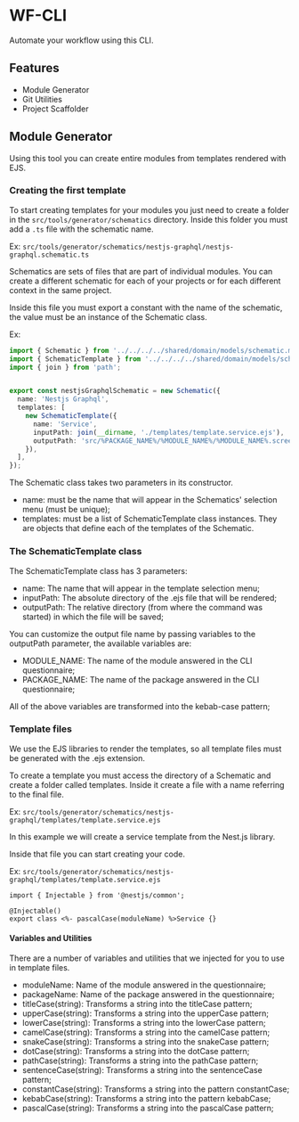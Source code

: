 # WF-CLI
Automate your workflow using this CLI.

## Features

- Module Generator
- Git Utilities
- Project Scaffolder

## Module Generator
Using this tool you can create entire modules from templates rendered with EJS.

### Creating the first template
To start creating templates for your modules you just need to create a folder in the `src/tools/generator/schematics` directory.
Inside this folder you must add a `.ts` file with the schematic name.

Ex: `src/tools/generator/schematics/nestjs-graphql/nestjs-graphql.schematic.ts`

Schematics are sets of files that are part of individual modules.
You can create a different schematic for each of your projects or for each different context in the same project.

Inside this file you must export a constant with the name of the schematic, the value must be an instance of the Schematic class.

Ex:
```ts
import { Schematic } from '../../../../shared/domain/models/schematic.model';
import { SchematicTemplate } from '../../../../shared/domain/models/schematic-template.model';
import { join } from 'path';


export const nestjsGraphqlSchematic = new Schematic({
  name: 'Nestjs Graphql',
  templates: [
    new SchematicTemplate({
      name: 'Service',
      inputPath: join(__dirname, './templates/template.service.ejs'),
      outputPath: 'src/%PACKAGE_NAME%/%MODULE_NAME%/%MODULE_NAME%.screen.tsx',
    }),
  ],
});
```


The Schematic class takes two parameters in its constructor.
- name: must be the name that will appear in the Schematics' selection menu (must be unique);
- templates: must be a list of SchematicTemplate class instances. They are objects that define each of the templates of the Schematic.

### The SchematicTemplate class
The SchematicTemplate class has 3 parameters:

- name: The name that will appear in the template selection menu;
- inputPath: The absolute directory of the .ejs file that will be rendered;
- outputPath: The relative directory (from where the command was started) in which the file will be saved;

You can customize the output file name by passing variables to the outputPath parameter, the available variables are:

- MODULE_NAME: The name of the module answered in the CLI questionnaire;
- PACKAGE_NAME: The name of the package answered in the CLI questionnaire;

All of the above variables are transformed into the kebab-case pattern;

### Template files
We use the EJS libraries to render the templates, so all template files must be generated with the .ejs extension.

To create a template you must access the directory of a Schematic and create a folder called templates.
Inside it create a file with a name referring to the final file.

Ex: `src/tools/generator/schematics/nestjs-graphql/templates/template.service.ejs`

In this example we will create a service template from the Nest.js library.

Inside that file you can start creating your code.

Ex: `src/tools/generator/schematics/nestjs-graphql/templates/template.service.ejs`
```
import { Injectable } from '@nestjs/common';

@Injectable()
export class <%- pascalCase(moduleName) %>Service {}
```

#### Variables and Utilities
There are a number of variables and utilities that we injected for you to use in template files.

- moduleName: Name of the module answered in the questionnaire;
- packageName: Name of the package answered in the questionnaire;
- titleCase(string): Transforms a string into the titleCase pattern;
- upperCase(string): Transforms a string into the upperCase pattern;
- lowerCase(string): Transforms a string into the lowerCase pattern;
- camelCase(string): Transforms a string into the camelCase pattern;
- snakeCase(string): Transforms a string into the snakeCase pattern;
- dotCase(string): Transforms a string into the dotCase pattern;
- pathCase(string): Transforms a string into the pathCase pattern;
- sentenceCase(string): Transforms a string into the sentenceCase pattern;
- constantCase(string): Transforms a string into the pattern constantCase;
- kebabCase(string): Transforms a string into the pattern kebabCase;
- pascalCase(string): Transforms a string into the pascalCase pattern;
